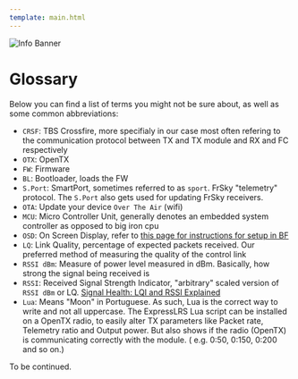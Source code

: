```yaml
---
template: main.html
---
```


![Info Banner](https://github.com/ExpressLRS/ExpressLRS-Hardware/blob/master/img/information.png?raw=true)

# Glossary
Below you can find a list of terms you might not be sure about, as well as some common abbreviations:

- `CRSF`: TBS Crossfire, more specifialy in our case most often refering to the communication protocol between TX and TX module and RX and FC respectively
- `OTX`: OpenTX
- `FW`: Firmware
- `BL`: Bootloader, loads the FW
- `S.Port`: SmartPort, sometimes referred to as `sport`. FrSky "telemetry" protocol. The `S.Port` also gets used for updating FrSky receivers.
- `OTA`: Update your device `Over The Air` (wifi)
- `MCU`: Micro Controller Unit, generally denotes an embedded system controller as opposed to big iron cpu
- `OSD`: On Screen Display, refer to [this page for instructions for setup in BF](../../quick-start/pre-1stflight/#rssi-and-link-quality)
- `LQ`: Link Quality, percentage of expected packets received. Our preferred method of measuring the quality of the control link
- `RSSI dBm`: Measure of power level measured in dBm. Basically, how strong the signal being received is
- `RSSI`: Received Signal Strength Indicator, "arbitrary" scaled version of `RSSI dBm` or LQ. [Signal Health: LQI and RSSI Explained](../../info/signal-health/)
- `Lua`: Means "Moon" in Portuguese. As such, Lua is the correct way to write and not all uppercase.
The ExpressLRS Lua script can be installed on a OpenTX radio, to easily alter TX parameters like Packet rate, Telemetry ratio and Output power.
But also shows if the radio (OpenTX) is communicating correctly with the module. ( e.g. 0:50, 0:150, 0:200 and so on.)

To be continued.